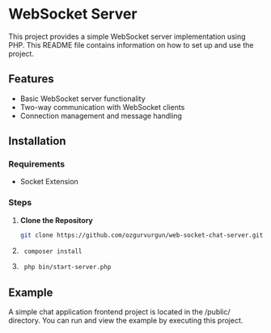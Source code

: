 # WebSocket Server

This project provides a simple WebSocket server implementation using PHP. This README file contains information on how to set up and use the project.

## Features
- Basic WebSocket server functionality
- Two-way communication with WebSocket clients
- Connection management and message handling

## Installation

### Requirements
- Socket Extension

### Steps

1. **Clone the Repository**

   ```bash
   git clone https://github.com/ozgurvurgun/web-socket-chat-server.git

2. ```bash
    composer install
3. ```bash
    php bin/start-server.php

## Example

A simple chat application frontend project is located in the /public/ directory. You can run and view the example by executing this project.
